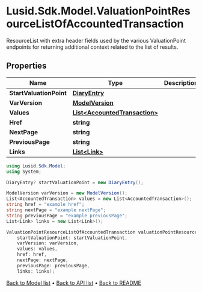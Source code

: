 # Lusid.Sdk.Model.ValuationPointResourceListOfAccountedTransaction
ResourceList with extra header fields used by the various ValuationPoint endpoints for returning additional context related to the list of results.

## Properties

Name | Type | Description | Notes
------------ | ------------- | ------------- | -------------
**StartValuationPoint** | [**DiaryEntry**](DiaryEntry.md) |  | [optional] 
**VarVersion** | [**ModelVersion**](ModelVersion.md) |  | 
**Values** | [**List&lt;AccountedTransaction&gt;**](AccountedTransaction.md) |  | 
**Href** | **string** |  | [optional] 
**NextPage** | **string** |  | [optional] 
**PreviousPage** | **string** |  | [optional] 
**Links** | [**List&lt;Link&gt;**](Link.md) |  | [optional] 

```csharp
using Lusid.Sdk.Model;
using System;

DiaryEntry? startValuationPoint = new DiaryEntry();

ModelVersion varVersion = new ModelVersion();
List<AccountedTransaction> values = new List<AccountedTransaction>();
string href = "example href";
string nextPage = "example nextPage";
string previousPage = "example previousPage";
List<Link> links = new List<Link>();

ValuationPointResourceListOfAccountedTransaction valuationPointResourceListOfAccountedTransactionInstance = new ValuationPointResourceListOfAccountedTransaction(
    startValuationPoint: startValuationPoint,
    varVersion: varVersion,
    values: values,
    href: href,
    nextPage: nextPage,
    previousPage: previousPage,
    links: links);
```

[Back to Model list](../README.md#documentation-for-models) &#8226; [Back to API list](../README.md#documentation-for-api-endpoints) &#8226; [Back to README](../README.md)
